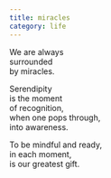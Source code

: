 ```yaml
---
title: miracles
category: life
---
```


  
We are always   
surrounded  
by miracles.  
  
Serendipity  
is the moment  
of recognition,  
when one pops through,  
into awareness.  
  
To be mindful and ready,  
in each moment,  
is our greatest gift.  
